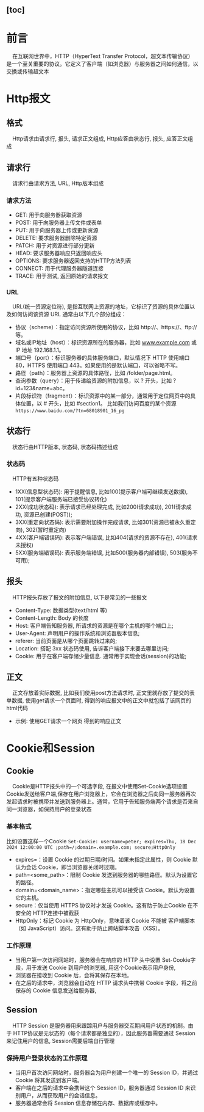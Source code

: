 [toc]
---
# 前言
&nbsp;&nbsp;&nbsp;&nbsp;在互联网世界中，HTTP（HyperText Transfer Protocol，超文本传输协议）是一个至关重要的协议。它定义了客户端（如浏览器）与服务器之间如何通信，以交换或传输超文本
# Http报文
## 格式
&nbsp;&nbsp;&nbsp;&nbsp;Http请求由请求行, 报头, 请求正文组成, Http应答由状态行, 报头, 应答正文组成
## 请求行
&nbsp;&nbsp;&nbsp;&nbsp;请求行由请求方法, URL, Http版本组成
### 请求方法
- GET: 用于向服务器获取资源
- POST: 用于向服务器上传文件或表单
- PUT: 用于向服务器上传或更新资源
- DELETE: 要求服务器删除特定资源
- PATCH: 用于对资源进行部分更新
- HEAD: 要求服务器响应只返回响应头
- OPTIONS: 要求服务器返回支持的HTTP方法列表
- CONNECT: 用于代理服务器隧道连接
- TRACE: 用于测试, 返回原始的请求报文
### URL
&nbsp;&nbsp;&nbsp;&nbsp;URL(统一资源定位符), 是指互联网上资源的地址，它标识了资源的具体位置以及如何访问该资源
URL 通常由以下几个部分组成：
- 协议（scheme）：指定访问资源所使用的协议，比如 http://、https://、ftp:// 等。
- 域名或IP地址（host）：标识资源所在的服务器，比如 www.example.com 或 IP 地址 192.168.1.1。
- 端口号（port）：标识服务器的具体服务端口，默认情况下 HTTP 使用端口 80，HTTPS 使用端口 443。如果使用的是默认端口，可以省略不写。
- 路径（path）：服务器上资源的具体路径，比如 /folder/page.html。
- 查询参数（query）：用于传递给资源的附加信息，以 ? 开头，比如 ?id=123&name=abc。
- 片段标识符（fragment）：标识资源中的某一部分，通常用于定位网页中的具体位置，以 # 开头，比如 #section1。
比如我们访问百度的某个资源
`
https://www.baidu.com/?tn=68018901_16_pg
`
## 状态行
&nbsp;&nbsp;&nbsp;&nbsp;状态行由HTTP版本, 状态码, 状态码描述组成
### 状态码
&nbsp;&nbsp;&nbsp;&nbsp;HTTP有五种状态码
- 1XX(信息型状态码): 用于提醒信息, 比如100(提示客户端可继续发送数据), 101(提示客户端服务端已接受协议转化)
- 2XX(成功状态码): 表示请求已经处理完成, 比如200(请求成功), 201(请求成功, 资源已创建(POST));
- 3XX(重定向状态码): 表示需要附加操作完成请求, 比如301(资源已被永久重定向), 302(暂时重定向)
- 4XX(客户端错误码): 表示客户端错误, 比如404(请求的资源不存在), 401(请求未授权)
- 5XX(服务端错误码): 表示服务端错误, 比如500(服务器内部错误), 503(服务不可用);
## 报头
&nbsp;&nbsp;&nbsp;&nbsp;HTTP报头存放了报文的附加信息, 以下是常见的一些报文
- Content-Type: 数据类型(text/html 等)
- Content-Length: Body 的长度
- Host: 客户端告知服务器, 所请求的资源是在哪个主机的哪个端口上;
- User-Agent: 声明用户的操作系统和浏览器版本信息;
- referer: 当前页面是从哪个页面跳转过来的;
- Location: 搭配 3xx 状态码使用, 告诉客户端接下来要去哪里访问;
- Cookie: 用于在客户端存储少量信息. 通常用于实现会话(session)的功能;
## 正文
&nbsp;&nbsp;&nbsp;&nbsp;正文存放着实际数据, 比如我们使用post方法请求时, 正文里就存放了提交的表单数据, 使用get请求一个页面时, 得到的响应报文中的正文中就包括了该网页的html代码
- 示例: 使用GET请求一个网页
得到的响应正文
# Cookie和Session
## Cookie
&nbsp;&nbsp;&nbsp;&nbsp;Cookie是HTTP报头中的一个可选字段, 在报文中使用Set-Cookie选项设置Cookie发送给客户端,保存在用户浏览器上，它会在浏览器之后向同一服务器再次发起请求时被携带并发送到服务器上。通常，它用于告知服务端两个请求是否来自同一浏览器，如保持用户的登录状态
### 基本格式
比如设置这样一个Cookie
`
Set-Cookie: username=peter; expires=Thu, 18 Dec 2024 12:00:00 UTC ;path=/;domain=.example.com; secure;HttpOnly
`
- expires=<date>：设置 Cookie 的过期日期/时间。如果未指定此属性，则 Cookie 默认为会话 Cookie，即当浏览器关闭时过期。
- path=<some_path>：限制 Cookie 发送到服务器的哪些路径。默认为设置它的路径。
- domain=<domain_name>：指定哪些主机可以接受该 Cookie。默认为设置它的主机。
- secure：仅当使用 HTTPS 协议时才发送 Cookie。这有助于防止Cookie 在不安全的 HTTP连接中被截获
- HttpOnly：标记 Cookie 为 HttpOnly，意味着该 Cookie 不能被 客户端脚本（如 JavaScript）访问。这有助于防止跨站脚本攻击（XSS）。
### 工作原理
- 当用户第一次访问网站时，服务器会在响应的 HTTP 头中设置 Set-Cookie字段，用于发送 Cookie 到用户的浏览器, 用这个Cookie表示用户身份,
- 浏览器在接收到 Cookie 后，会将其保存在本地。
- 在之后的请求中，浏览器会自动在 HTTP 请求头中携带 Cookie 字段，将之前保存的 Cookie 信息发送给服务器, 
## Session
&nbsp;&nbsp;&nbsp;&nbsp;HTTP Session 是服务器用来跟踪用户与服务器交互期间用户状态的机制。由于 HTTP协议是无状态的（每个请求都是独立的），因此服务器需要通过 Session 来记住用户的信息, Session需要后端自行管理
### 保持用户登录状态的工作原理
- 当用户首次访问网站时，服务器会为用户创建一个唯一的 Session ID，并通过Cookie 将其发送到客户端。
- 客户端在之后的请求中会携带这个 Session ID，服务器通过 Session ID 来识别用户，从而获取用户的会话信息。
- 服务器通常会将 Session 信息存储在内存、数据库或缓存中。